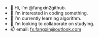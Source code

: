 - 👋 Hi, I’m @fangxin2github.
- 👀 I’m interested in coding something.
- 🌱 I’m currently learning algorithm.
- 💞️ I’m looking to collaborate on studying.
- 📫 email: fx.fangxin@outlook.com

<!---
fangxin2github/fangxin2github is a ✨ special ✨ repository because its `README.md` (this file) appears on your GitHub profile.
You can click the Preview link to take a look at your changes.
--->
